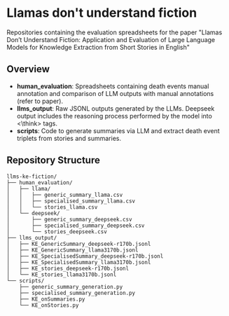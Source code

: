 # Llamas don't understand fiction
Repositories containing the evaluation spreadsheets for the paper "Llamas Don’t Understand Fiction: Application and Evaluation of Large Language Models for Knowledge Extraction from Short Stories in English"

## Overview

- **human_evaluation**: Spreadsheets containing death events manual annotation and comparison of LLM outputs with manual annotations (refer to paper).
- **llms_output**: Raw JSONL outputs generated by the LLMs. Deepseek output includes the reasoning process performed by the model into <think><\think> tags.
- **scripts**: Code to generate summaries via LLM and extract death event triplets from stories and summaries.

## Repository Structure

```plaintext
llms-ke-fiction/
├── human_evaluation/
│   ├── llama/
│   │   ├── generic_summary_llama.csv
│   │   ├── specialised_summary_llama.csv
│   │   └── stories_llama.csv
│   └── deepseek/
│       ├── generic_summary_deepseek.csv
│       ├── specialised_summary_deepseek.csv
│       └── stories_deepseek.csv
├── llms_output/
│   ├── KE_GenericSummary_deepseek-r170b.jsonl
│   ├── KE_GenericSummary_llama3170b.jsonl
│   ├── KE_SpecialisedSummary_deepseek-r170b.jsonl
│   ├── KE_SpecialisedSummary_llama3170b.jsonl
│   ├── KE_stories_deepseek-r170b.jsonl
│   └── KE_stories_llama3170b.jsonl
└── scripts/
    ├── generic_summary_generation.py
    ├── specialised_summary_generation.py
    ├── KE_onSummaries.py
    └── KE_onStories.py
```
